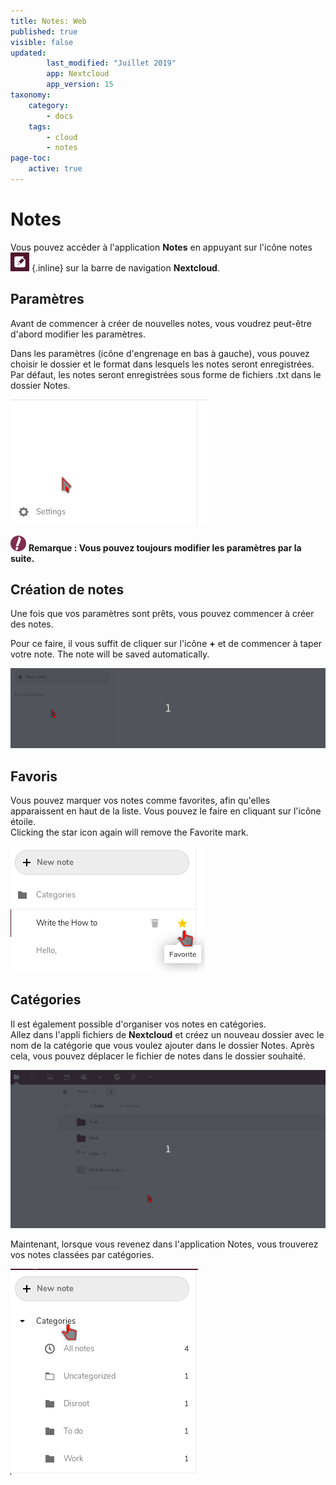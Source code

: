 ```yaml
---
title: Notes: Web
published: true
visible: false
updated:
        last_modified: "Juillet 2019"
        app: Nextcloud
        app_version: 15
taxonomy:
    category:
        - docs
    tags:
        - cloud
        - notes
page-toc:
    active: true
---
```


# Notes

Vous pouvez accéder à l'application **Notes** en appuyant sur l'icône notes ![](en/notes_app.png) {.inline} sur la barre de navigation **Nextcloud**.

## Paramètres

Avant de commencer à créer de nouvelles notes, vous voudrez peut-être d'abord modifier les paramètres.

Dans les paramètres (icône d'engrenage en bas à gauche), vous pouvez choisir le dossier et le format dans lesquels les notes seront enregistrées. Par défaut, les notes seront enregistrées sous forme de fichiers .txt dans le dossier Notes.

![](en/notes_settings.gif)


![](en/note.png) **Remarque : Vous pouvez toujours modifier les paramètres par la suite.**

## Création de notes

Une fois que vos paramètres sont prêts, vous pouvez commencer à créer des notes.

Pour ce faire, il vous suffit de cliquer sur l'icône **+** et de commencer à taper votre note. The note will be saved automatically.

![](en/notes_creation.gif)

## Favoris

Vous pouvez marquer vos notes comme favorites, afin qu'elles apparaissent en haut de la liste. Vous pouvez le faire en cliquant sur l'icône étoile.<br>
Clicking the star icon again will remove the Favorite mark.

![](en/notes_favourite.png)

## Catégories

Il est également possible d'organiser vos notes en catégories.<br>
Allez dans l'appli fichiers de **Nextcloud** et créez un nouveau dossier avec le nom de la catégorie que vous voulez ajouter dans le dossier Notes. Après cela, vous pouvez déplacer le fichier de notes dans le dossier souhaité.

![](en/notes_categories1.gif)

Maintenant, lorsque vous revenez dans l'application Notes, vous trouverez vos notes classées par catégories.

![](en/notes_categories2.png)

